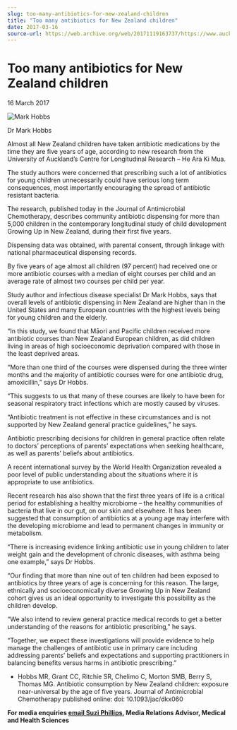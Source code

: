 ```yaml
---
slug: too-many-antibiotics-for-new-zealand-children
title: "Too many antibiotics for New Zealand children"
date: 2017-03-16
source-url: https://web.archive.org/web/20171119163737/https://www.auckland.ac.nz/en/about/news-events-and-notices/news/news-2017/03/too-many-antibiotics-for-new-zealand-children.html
---
```

Too many antibiotics for New Zealand children
=============================================

16 March 2017

![Mark Hobbs](https://www.auckland.ac.nz/en/about/news-events-and-notices/news/news-2017/03/too-many-antibiotics-for-new-zealand-children/_jcr_content/par/textimage/image.img.jpg/1489616801914.jpg "Mark Hobbs")

Dr Mark Hobbs

Almost all New Zealand children have taken antibiotic medications by the time they are five years of age, according to new research from the University of Auckland’s Centre for Longitudinal Research – He Ara Ki Mua.

The study authors were concerned that prescribing such a lot of antibiotics for young children unnecessarily could have serious long term consequences, most importantly encouraging the spread of antibiotic resistant bacteria.

The research, published today in the Journal of Antimicrobial Chemotherapy, describes community antibiotic dispensing for more than 5,000 children in the contemporary longitudinal study of child development Growing Up in New Zealand, during their first five years.

Dispensing data was obtained, with parental consent, through linkage with national pharmaceutical dispensing records.

By five years of age almost all children (97 percent) had received one or more antibiotic courses with a median of eight courses per child and an average rate of almost two courses per child per year.

Study author and infectious disease specialist Dr Mark Hobbs, says that overall levels of antibiotic dispensing in New Zealand are higher than in the United States and many European countries with the highest levels being for young children and the elderly.

“In this study, we found that Māori and Pacific children received more antibiotic courses than New Zealand European children, as did children living in areas of high socioeconomic deprivation compared with those in the least deprived areas.

“More than one third of the courses were dispensed during the three winter months and the majority of antibiotic courses were for one antibiotic drug, amoxicillin,” says Dr Hobbs.

“This suggests to us that many of these courses are likely to have been for seasonal respiratory tract infections which are mostly caused by viruses.

“Antibiotic treatment is not effective in these circumstances and is not supported by New Zealand general practice guidelines,” he says.

Antibiotic prescribing decisions for children in general practice often relate to doctors’ perceptions of parents’ expectations when seeking healthcare, as well as parents’ beliefs about antibiotics.

A recent international survey by the World Health Organization revealed a poor level of public understanding about the situations where it is appropriate to use antibiotics.

Recent research has also shown that the first three years of life is a critical period for establishing a healthy microbiome – the healthy communities of bacteria that live in our gut, on our skin and elsewhere. It has been suggested that consumption of antibiotics at a young age may interfere with the developing microbiome and lead to permanent changes in immunity or metabolism.

“There is increasing evidence linking antibiotic use in young children to later weight gain and the development of chronic diseases, with asthma being one example,” says Dr Hobbs.

“Our finding that more than nine out of ten children had been exposed to antibiotics by three years of age is concerning for this reason. The large, ethnically and socioeconomically diverse Growing Up in New Zealand cohort gives us an ideal opportunity to investigate this possibility as the children develop.

“We also intend to review general practice medical records to get a better understanding of the reasons for antibiotic prescribing,” he says.

“Together, we expect these investigations will provide evidence to help manage the challenges of antibiotic use in primary care including addressing parents’ beliefs and expectations and supporting practitioners in balancing benefits versus harms in antibiotic prescribing.”

*   Hobbs MR, Grant CC, Ritchie SR, Chelimo C, Morton SMB, Berry S, Thomas MG. Antibiotic consumption by New Zealand children: exposure near-universal by the age of five years. Journal of Antimicrobial Chemotherapy published online: doi: 10.1093/jac/dkx060

  
**For media enquiries [email Suzi Phillips](mailto:s.phillips@auckland.ac.nz), Media Relations Advisor, Medical and Health Sciences**
